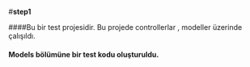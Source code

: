 #**step1**

####Bu bir test projesidir. Bu projede controllerlar , modeller üzerinde çalışıldı.

#### Models bölümüne bir test kodu oluşturuldu.
